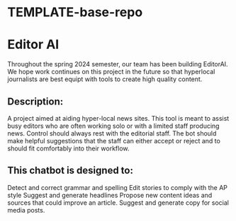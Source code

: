 # TEMPLATE-base-repo

# Editor AI

Throughout the spring 2024 semester, our team has been building EditorAI. We hope work continues on this project in the future so that hyperlocal journalists are best equipt with tools to create high quality content.

## Description: 
A project aimed at aiding hyper-local news sites. This tool is meant to assist busy editors who are often working solo or with a limited staff producing news. Control should always rest with the editorial staff. The bot should make helpful suggestions that the staff can either accept or reject and to should fit comfortably into their workflow.

## This chatbot is designed to: 
Detect and correct grammar and spelling
Edit stories to comply with the AP style
Suggest and generate headlines
Propose new content ideas and sources that could improve an article. 
Suggest and generate copy for social media posts.
